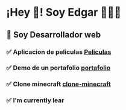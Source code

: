 # ¡Hey 👋! Soy Edgar 👨🏻‍💻

## 🔭 Soy Desarrollador web


### ✅ Aplicacion de peliculas [Peliculas](https://vercel.com/edgarmejiav/cuevana)

### ✅ Demo de un portafolio [portafolio](https://vercel.com/edgarmejiav/portafolio)

### ✅ Clone minecraft [clone-minecraft](https://vercel.com/edgarmejiav/clone-minecraft)

### ✅ I’m currently lear
